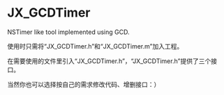 # JX_GCDTimer
NSTimer like tool implemented using GCD.

使用时只需将“JX_GCDTimer.h”和“JX_GCDTimer.m”加入工程。

在需要使用的文件里引入“JX_GCDTimer.h”，“JX_GCDTimer.h”提供了三个接口。

当然你也可以选择按自己的需求修改代码、增删接口：）
